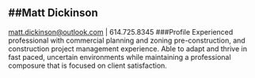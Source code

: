##Matt Dickinson
---
matt.dickinson@outlook.com | 614.725.8345
###Profile
Experienced professional with commercial planning and zoning pre-construction, and construction project management experience. Able to adapt and thrive in fast paced, uncertain environments while maintaining a professional composure that is focused on client satisfaction. 
